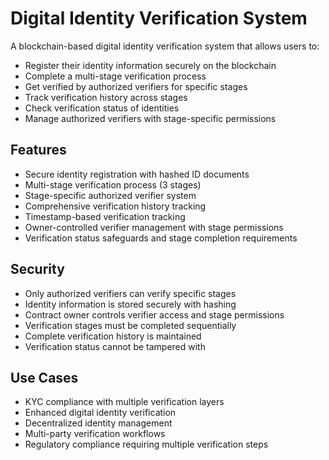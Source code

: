 # Digital Identity Verification System

A blockchain-based digital identity verification system that allows users to:

- Register their identity information securely on the blockchain
- Complete a multi-stage verification process
- Get verified by authorized verifiers for specific stages
- Track verification history across stages
- Check verification status of identities
- Manage authorized verifiers with stage-specific permissions

## Features

- Secure identity registration with hashed ID documents
- Multi-stage verification process (3 stages)
- Stage-specific authorized verifier system
- Comprehensive verification history tracking
- Timestamp-based verification tracking
- Owner-controlled verifier management with stage permissions
- Verification status safeguards and stage completion requirements

## Security

- Only authorized verifiers can verify specific stages
- Identity information is stored securely with hashing
- Contract owner controls verifier access and stage permissions
- Verification stages must be completed sequentially
- Complete verification history is maintained
- Verification status cannot be tampered with

## Use Cases

- KYC compliance with multiple verification layers
- Enhanced digital identity verification
- Decentralized identity management
- Multi-party verification workflows
- Regulatory compliance requiring multiple verification steps
